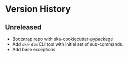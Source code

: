 # Version History

## Unreleased

* Bootstrap repo with ska-cookiecutter-pypackage
* Add `ska-dlm` CLI tool with initial set of sub-commands.
* Add base exceptions
